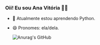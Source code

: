 ### Oii! Eu sou Ana Vitória 👋😊

- 🌱 Atualmente estou aprendendo Python.
- 😄 Pronomes: ela/dela.

  ![Anurag's GitHub](https://github-readme-stats.vercel.app/api?username=anavitoriaviana&show_icons=true&theme=merko&locale=pt-br&hide_title=true)
 

